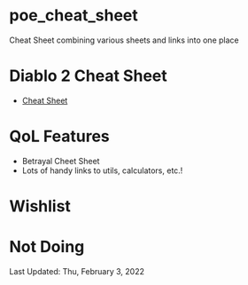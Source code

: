 # poe_cheat_sheet
Cheat Sheet combining various sheets and links into one place

# Diablo 2 Cheat Sheet

* [Cheat Sheet](https://htmlpreview.github.io/?https://github.com/emeria/poe_cheat_sheet/blob/master/index.html)

# QoL Features
 * Betrayal Cheet Sheet
 * Lots of handy links to utils, calculators, etc.!

# Wishlist

# Not Doing


Last Updated: Thu, February 3, 2022
